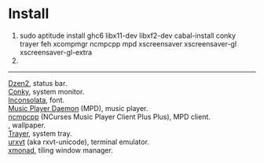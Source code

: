 # Install
1. sudo aptitude install ghc6 libx11-dev libxf2-dev cabal-install conky trayer feh xcompmgr ncmpcpp mpd xscreensaver xscreensaver-gl xscreensaver-gl-extra
1. 

----

[Dzen2](https://github.com/robm/dzen), status bar.  
[Conky](http://conky.sourceforge.net/), system monitor.  
[Inconsolata](http://www.levien.com/type/myfonts/inconsolata.html), font.  
[Music Player Daemon](http://mpd.wikia.com/) (MPD), music player.  
[ncmpcpp](http://ncmpcpp.rybczak.net/) (NCurses Music Player Client Plus Plus), MPD client.  
, wallpaper.  
[Trayer](https://code.google.com/p/trayer/), system tray.  
[urxvt](http://software.schmorp.de/pkg/rxvt-unicode) (aka rxvt-unicode), terminal emulator.  
[xmonad](http://xmonad.org/), tiling window manager.  
